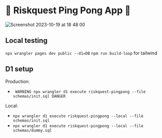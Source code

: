 # 🏓 Riskquest Ping Pong App 🏓

![Screenshot 2023-10-19 at 18 48 00](https://github.com/charelF/rq-pingpong/assets/29770094/e5cb0483-16f1-488e-b451-c89f9015e063)

## Local testing

`npx wrangler pages dev public --d1=DB`
`npm run build-loop`  for tailwind

## D1 setup

Production:
- ` WARNING npx wrangler d1 execute riskquest-pingpong --file schemas/init.sql DANGER`

Local:
- `npx wrangler d1 execute riskquest-pingpong --local --file schemas/init.sql`
- `npx wrangler d1 execute riskquest-pingpong --local --file schemas/dummy.sql`

